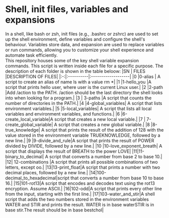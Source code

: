 # Shell, init files, variables and expansions
In  a shell, like bash or zsh, init files (e.g., .bashrc or zshrc) are used to set up the shell environment, define variables and configure the shell's behaviour. Variables store data, and expansion are used to replace variables or run commands, allowing you to customize your shell experience and automate task efficiently. <br>This repository houses some of the key shell variable expansion commands. This script is written inside each file for a specific purpose. The 
description of each folder is shown in the table beloow:
|SN |    FILES    |DESCRIPTION OF FILES|
|:-:|:----------|:-------------------|
|0 |0-alias     | A script to create an alias of name ls with a value rm *|
|1 |1-hello_you  |A script that prints hello user, where user is the current Linux user.|
|2 |2-path  |Add /action to the PATH. /action should be the last directory the shell looks into when looking for a program.|
|3  |  3-paths |A script that counts the number of directories in the PATH.|
|4  |4-global_variables| A script that lists  environment variables.|
|5  |5-local_variables| A script that lists all local variables and environment variables, and functions.|
|6  |6-create_local_variable|A script that creates a new local variable.|
|7  | 7-create_global_variable| A script that creates a new global variable.|
|8  |8-true_knowledge| A script that prints the result of the addition of 128 with the value stored in the environment variable TRUEKNOWLEDGE, followed by a 
new line.|
|9 |9-divide_and_rule|A script that prints the result of POWER divided by DIVIDE, followed by a new line.|
|10 |10-love_exponent_breath| A script that displays the result of BREATH to the power LOVE|
|11|11-binary_to_decimal| A script that converts a number from base 2 to base 10.|
|12| 12-combinations  |A script that prints all possible combinations of two letters, except oo.|
|13|13-print_float|A script that prints a number with two decimal places, followed by a new line.|
|14|100-decimal_to_hexadecimal|script that converts a number from base 10 to base 16.|
|15|101-rot13|A script that encodes and decodes text using the rot13 encryption. Assume ASCII.|
|16|102-odd|A script that prints every other line from the input, starting with the first line.|
|17|103-water_and_stir|A shell script that adds the two numbers stored in the environment variables WATER and STIR and prints the result.  WATER is in base waterSTIR is in base stir.The result should be in base bestchol|
